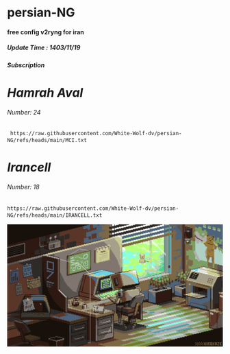 # persian-NG

#### free config v2ryng for iran


<h5>Update Time : 1403/11/19</h5>

##### Subscription

  # *****Hamrah Aval*****

<h6>Number: 24</h6>

     https://raw.githubusercontent.com/White-Wolf-dv/persian-NG/refs/heads/main/MCI.txt

# *****Irancell*****

<h6>Number: 18 </h6>

    https://raw.githubusercontent.com/White-Wolf-dv/persian-NG/refs/heads/main/IRANCELL.txt

<p align="center">
<img  src="https://github.com/White-Wolf-dv/White-Wolf-dv/blob/main/14.gif">
</p>
